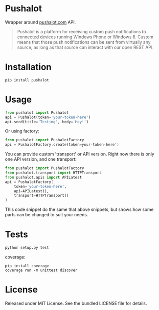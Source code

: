 # Pushalot

Wrapper around [pushalot.com](https://pushalot.com) API. 

> Pushalot is a platform for receiving custom push notifications to connected devices running Windows Phone or Windows 8. Custom means that those push notifications can be sent from virtually any source, as long as that source can interact with our open REST API. 

# Installation

```
pip install pushalot
```

# Usage

```python
from pushalot import Pushalot
api = Pushalot(token='your-token-here')
api.send(title='Testing', body='Hey!')
```

Or using factory:

```python
from pushalot import PushalotFactory
api = PushalotFactory.create(token=your-token-here')
```

You can provide custom 'transport' or API version.
Right now there is only one API version, and one transport:

```python
from pushalot import PushalotFactory
from pushalot.transport import HTTPTransport
from pushalot.apis import APILatest
api = PushalotFactory(
    token='your-token-here',
    api=APILatest(),
    transport=HTTPTransport()
)
```

This code snippet do the same that above snippets, but shows how some parts can be changed to suit your needs.

# Tests

```python
python setup.py test
```

coverage:
```
pip install coverage
coverage run -m unittest discover
```

# License

Released under MIT License. See the bundled LICENSE file for details.
